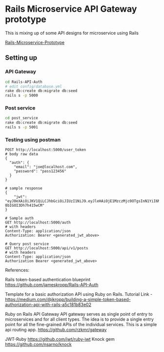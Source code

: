 # Rails Microservice API Gateway prototype
This is mixing up of some API designs for microservice using Rails

[Rails-Microservice-Prototype](docs/rails-microservice-prototype.png)

## Setting up

### API Gateway
```bash
cd Rails-API-Auth
# edit config/database.yml
rake db:create db:migrate db:seed
rails s -p 5000
```

### Post service
```bash
cd post_service
rake db:create db:migrate db:seed
rails s -p 5001
```

### Testing using postman
```
POST http://localhost:5000/user_token
# body raw data
{
  "auth": {
    "email": "joe@localhost.com",
    "password": "pass123456"
  }
}

# sample response
{
    "jwt": "eyJ0eXAiOiJKV1QiLCJhbGciOiJIUzI1NiJ9.eyJleHAiOjE1MzczMjc0OTgsInN1YiI6MX0.hr29yv10mdTgXEFE84YZCjVAD-8bIGOI3Dh7h415wCM"
}

# Sample auth
GET http://localhost:5000/auth
# with headers
Content-Type: application/json
Authorization: Bearer <generated_jwt_above>

# Query post service
GET http://localhost:5000/api/v1/posts
# with headers
Content-Type: application/json
Authorization Bearer <generated_jwt_above>
```

References:

Rails token-based authentication blueprint
https://github.com/jameskropp/Rails-API-Auth

Template for a basic authorization API using Ruby on Rails.
Tutorial Link - https://medium.com/@jkropp/building-a-simple-token-based-authorization-api-with-rails-a5c181b83e02

Ruby on Rails API Gateway
API gateway serves as single point of entry to microservices and for all client types. The idea is to provide a single entry point for all the fine-grained APIs of the individual services. This is a simple api routing app.
https://github.com/rzkmr/gateway

JWT-Ruby https://github.com/jwt/ruby-jwt
Knock gem https://github.com/nsarno/knock
